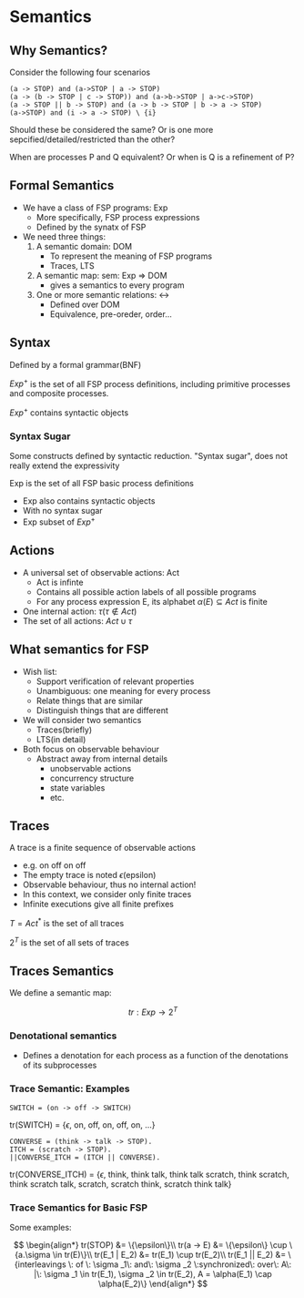 # Semantics

## Why Semantics?

Consider the following four scenarios

```FSP
(a -> STOP) and (a->STOP | a -> STOP)
(a -> (b -> STOP | c -> STOP)) and (a->b->STOP | a->c->STOP)
(a -> STOP || b -> STOP) and (a -> b -> STOP | b -> a -> STOP)
(a->STOP) and (i -> a -> STOP) \ {i}
```

Should these be considered the same? Or is one more sepcified/detailed/restricted than the other?

When are processes P and Q equivalent? Or when is Q is a refinement of P?

## Formal Semantics

* We have a class of FSP programs: Exp
    * More specifically, FSP process expressions
    * Defined by the synatx of FSP
* We need three things:
    1. A semantic domain: DOM
        * To represent the meaning of FSP programs
        * Traces, LTS
    2. A semantic map: sem: Exp => DOM
        * gives a semantics to every program
    3. One or more semantic relations: <->
        * Defined over DOM
        * Equivalence, pre-oreder, order...

## Syntax

Defined by a formal grammar(BNF)

$Exp^+$ is the set of all FSP process definitions, including primitive processes and composite processes.

$Exp^+$ contains syntactic objects

### Syntax Sugar

Some constructs defined by syntactic reduction. "Syntax sugar", does not really extend the expressivity

Exp is the set of all FSP basic process definitions

* Exp also contains syntactic objects
* With no syntax sugar
* Exp subset of $Exp^+$

## Actions

* A universal set of observable actions: Act
    * Act is infinte
    * Contains all possible action labels of all possible programs
    * For any process expression E, its alphabet $\alpha (E) \subseteq Act$ is finite
* One internal action: $\tau (\tau \notin Act)$
* The set of all actions: $Act \cup {\tau}$

## What semantics for FSP

* Wish list:
    * Support verification of relevant properties
    * Unambiguous: one meaning for every process
    * Relate things that are similar
    * Distinguish things that are different
* We will consider two semantics
    * Traces(briefly)
    * LTS(in detail)
* Both focus on observable behaviour
    * Abstract away from internal details
        * unobservable actions
        * concurrency structure
        * state variables
        * etc.

## Traces

A trace is a finite sequence of observable actions

* e.g. on off on off
* The empty trace is noted $\epsilon$(epsilon)
* Observable behaviour, thus no internal action!
* In this context, we consider only finite traces
* Infinite executions give all finite prefixes

$T=Act^*$ is the set of all traces

$2^T$ is the set of all sets of traces

## Traces Semantics

We define a semantic map:

$$tr: Exp \rightarrow 2^T$$

### Denotational semantics

* Defines a denotation for each process as a function of the denotations of its subprocesses

### Trace Semantic: Examples

```FSP
SWITCH = (on -> off -> SWITCH)
```

tr(SWITCH) = {$\epsilon$, on, off, on, off, on, ...}

```FSP
CONVERSE = (think -> talk -> STOP).
ITCH = (scratch -> STOP).
||CONVERSE_ITCH = (ITCH || CONVERSE).
```

tr(CONVERSE_ITCH) = {$\epsilon$, think, think talk, think talk scratch, think scratch, think scratch talk, scratch, scratch think, scratch think talk}

### Trace Semantics for Basic FSP

Some examples:

$$
\begin{align*}
tr(STOP) &= \{\epsilon\}\\
tr(a -> E) &= \{\epsilon\} \cup \{a.\sigma \in tr(E)\}\\
tr(E_1 | E_2) &= tr(E_1) \cup tr(E_2)\\
tr(E_1 || E_2) &= \{interleavings \: of \: \sigma _1\: and\: \sigma _2 \:synchronized\: over\: A\: |\: \sigma _1 \in tr(E_1), \sigma _2 \in tr(E_2), A = \alpha(E_1) \cap \alpha(E_2)\}
\end{align*}
$$
